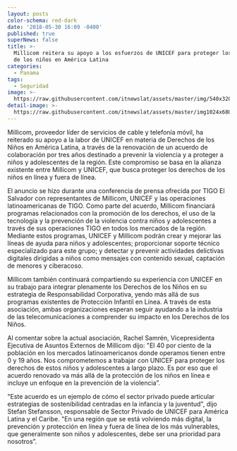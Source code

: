 ```yaml
---
layout: posts
color-schema: red-dark
date: '2018-05-30 16:09 -0400'
published: true
superNews: false
title: >-
  Millicom reitera su apoyo a los esfuerzos de UNICEF para proteger los derechos
  de los niños en América Latina
categories:
  - Panama
tags:
  - Seguridad
image: >-
  https://raw.githubusercontent.com/itnewslat/assets/master/img/540x320/millicom-p.jpg
detail-image: >-
  https://raw.githubusercontent.com/itnewslat/assets/master/img1024x680/millicom-g.jpg
---
```

Millicom, proveedor líder de servicios de cable y telefonía móvil, ha reiterado su apoyo a la labor de UNICEF en materia de Derechos de los Niños en América Latina, a través de la renovación de un acuerdo de colaboración por tres años destinado a prevenir la violencia y a proteger a niños y adolescentes de la región. Este compromiso se basa en la alianza existente entre Millicom y UNICEF, que busca proteger los derechos de los niños en línea y fuera de línea.

El anuncio se hizo durante una conferencia de prensa ofrecida por TIGO El Salvador con representantes de Millicom, UNICEF y las operaciones latinoamericanas de TIGO. Como parte del acuerdo, Millicom financiará programas relacionados con la promoción de los derechos, el uso de la tecnología y la prevención de la violencia contra niños y adolescentes a través de sus operaciones TIGO en todos los mercados de la región. Mediante estos programas, UNICEF y Millicom podrán crear y mejorar las líneas de ayuda para niños y adolescentes; proporcionar soporte técnico especializado para este grupo; y detectar y prevenir actividades delictivas digitales dirigidas a niños como mensajes con contenido sexual, captación de menores y ciberacoso.

Millicom también continuará compartiendo su experiencia con UNICEF en su trabajo para integrar plenamente los Derechos de los Niños en su estrategia de Responsabilidad Corporativa, yendo más allá de sus programas existentes de Protección Infantil en Línea. A través de esta asociación, ambas organizaciones esperan seguir ayudando a la industria de las telecomunicaciones a comprender su impacto en los Derechos de los Niños.

Al comentar sobre la actual asociación, Rachel Samrén, Vicepresidenta Ejecutiva de Asuntos Externos de Millicom dijo: "El 40 por ciento de la población en los mercados latinoamericanos donde operamos tienen entre 0 y 19 años. Nos comprometemos a trabajar con UNICEF para proteger los derechos de estos niños y adolescentes a largo plazo. Es por eso que el acuerdo renovado va más allá de la protección de los niños en línea e incluye un enfoque en la prevención de la violencia”.

"Este acuerdo es un ejemplo de cómo el sector privado puede articular estrategias de sostenibilidad centradas en la infancia y la juventud", dijo Stefan Stefansson, responsable de Sector Privado de UNICEF para América Latina y el Caribe. "En una región que se está volviendo más digital, la prevención y protección en línea y fuera de línea de los más vulnerables, que generalmente son niños y adolescentes, debe ser una prioridad para nosotros”.


